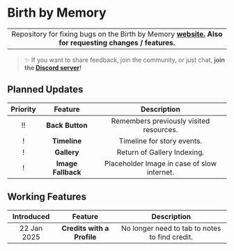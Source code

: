 # Birth by Memory

<table>
    <tr>
        <td width="99999" align="center">Repository for fixing bugs on the Birth by Memory <b><a href="https://birthbymemory.com">website.</a> Also for requesting changes / features.</b></td>
    </tr>
</table>

> ✨ If you want to share feedback, join the community, or just chat, **join the [Discord server](https://discord.gg/znT9D8vh2d)!**

## Planned Updates

| **Priority** | **Feature**                          | **Description**                               |
|:------------:|:------------------------------------:|:---------------------------------------------:|
|  !!          | **Back Button**                     | Remembers previously visited resources.       |
|  !           | **Timeline**                         | Timeline for story events.                  |
|  !           | **Gallery**                         | Return of Gallery Indexing.                  |
|  !           | **Image Fallback**                         | Placeholder Image in case of slow internet.                |

## Working Features

| **Introduced** | **Feature**                          | **Description**                               |
|:------------:|:------------------------------------:|:---------------------------------------------:|
|  22 Jan 2025         | **Credits with a Profile**                     | No longer need to tab to notes to find credit.       |
